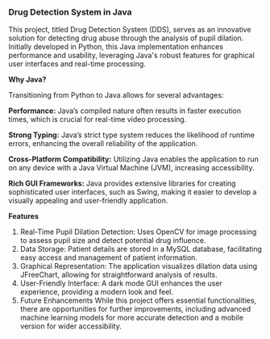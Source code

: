### Drug Detection System in Java

This project, titled Drug Detection System (DDS), serves as an innovative solution for detecting drug abuse through the analysis of pupil dilation. Initially developed in Python, this Java implementation enhances performance and usability, leveraging Java's robust features for graphical user interfaces and real-time processing.

**Why Java?**

Transitioning from Python to Java allows for several advantages:

**Performance:**
Java’s compiled nature often results in faster execution times, which is crucial for real-time video processing.

**Strong Typing:** 
Java’s strict type system reduces the likelihood of runtime errors, enhancing the overall reliability of the application.

**Cross-Platform Compatibility:** 
Utilizing Java enables the application to run on any device with a Java Virtual Machine (JVM), increasing accessibility.

**Rich GUI Frameworks:**
Java provides extensive libraries for creating sophisticated user interfaces, such as Swing, making it easier to develop a visually appealing and user-friendly application.

**Features**
1. Real-Time Pupil Dilation Detection: Uses OpenCV for image processing to assess pupil size and detect potential drug influence.
2. Data Storage: Patient details are stored in a MySQL database, facilitating easy access and management of patient information.
3. Graphical Representation: The application visualizes dilation data using JFreeChart, allowing for straightforward analysis of results.
4. User-Friendly Interface: A dark mode GUI enhances the user experience, providing a modern look and feel.
5. Future Enhancements
While this project offers essential functionalities, there are opportunities for further improvements, including advanced machine learning models for more accurate detection and a mobile version for wider accessibility.
